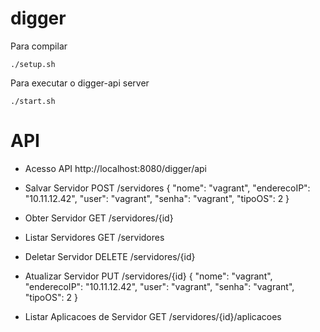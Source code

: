 # digger

Para compilar

`./setup.sh`

Para executar o digger-api server 

`./start.sh`


# API

- Acesso API http://localhost:8080/digger/api

- Salvar Servidor
  POST /servidores
  {
  "nome": "vagrant",
  "enderecoIP": "10.11.12.42",
  "user": "vagrant",
  "senha": "vagrant",
  "tipoOS": 2
 }

- Obter Servidor
  GET /servidores/{id}

- Listar Servidores
  GET /servidores
  
- Deletar Servidor
  DELETE /servidores/{id}
  
- Atualizar Servidor
  PUT /servidores/{id}
  {
  "nome": "vagrant",
  "enderecoIP": "10.11.12.42",
  "user": "vagrant",
  "senha": "vagrant",
  "tipoOS": 2
 }
  
- Listar Aplicacoes de Servidor
  GET /servidores/{id}/aplicacoes

